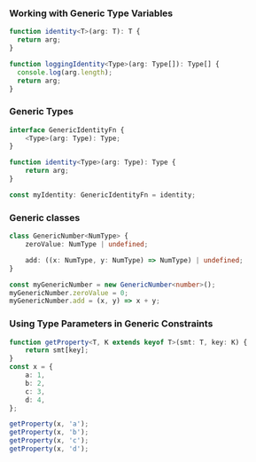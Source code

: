 ### Working with Generic Type Variables

```typescript
function identity<T>(arg: T): T {
  return arg;
}

function loggingIdentity<Type>(arg: Type[]): Type[] {
  console.log(arg.length);
  return arg;
}
```

### Generic Types

```typescript
interface GenericIdentityFn {
    <Type>(arg: Type): Type;
}

function identity<Type>(arg: Type): Type {
    return arg;
}

const myIdentity: GenericIdentityFn = identity;
```

### Generic classes

```typescript
class GenericNumber<NumType> {
    zeroValue: NumType | undefined;

    add: ((x: NumType, y: NumType) => NumType) | undefined;
}

const myGenericNumber = new GenericNumber<number>();
myGenericNumber.zeroValue = 0;
myGenericNumber.add = (x, y) => x + y;
```

### Using Type Parameters in Generic Constraints

```typescript
function getProperty<T, K extends keyof T>(smt: T, key: K) {
    return smt[key];
}
const x = {
    a: 1,
    b: 2,
    c: 3,
    d: 4,
};

getProperty(x, 'a');
getProperty(x, 'b');
getProperty(x, 'c');
getProperty(x, 'd');
```